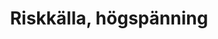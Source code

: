 ---
title: 'Riskkälla, högspänning'
symbol_image: 'symbols/insats/51.svg'
weight: 51
card: true
card_color: 'bg-symbol-yellow'
---